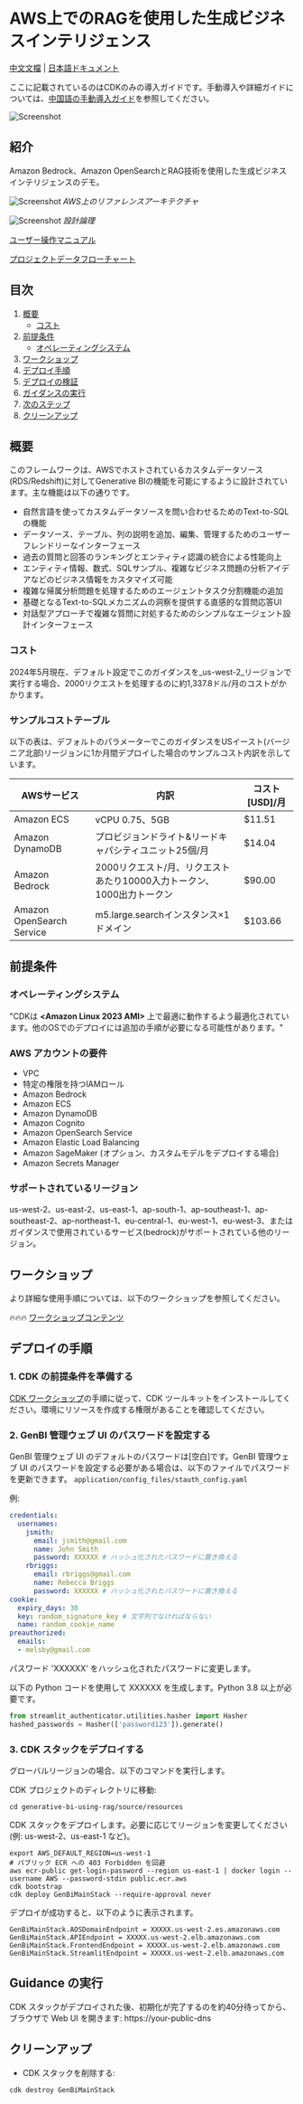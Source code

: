# AWS上でのRAGを使用した生成ビジネスインテリジェンス
[中文文檔](README_CN.md) | [日本語ドキュメント](README_JP.md)

ここに記載されているのはCDKのみの導入ガイドです。手動導入や詳細ガイドについては、[中国語の手動導入ガイド](https://github.com/aws-samples/generative-bi-using-rag/wiki/%E8%B0%83%E8%AF%95%E7%95%8C%E9%9D%A2%E4%BB%A5%E5%8F%8AAPI%E9%83%A8%E7%BD%B2)を参照してください。

![Screenshot](./assets/interface.png)

## 紹介

Amazon Bedrock、Amazon OpenSearchとRAG技術を使用した生成ビジネスインテリジェンスのデモ。

![Screenshot](./assets/aws_architecture.png)
*AWS上のリファレンスアーキテクチャ*

![Screenshot](./assets/logic.png)
*設計論理*

[ユーザー操作マニュアル](https://github.com/aws-samples/generative-bi-using-rag/wiki/%E7%B3%BB%E7%BB%9F%E7%AE%A1%E7%90%86%E5%91%98%E6%93%8D%E4%BD%9C)

[プロジェクトデータフローチャート](https://github.com/aws-samples/generative-bi-using-rag/wiki/%E6%9E%B6%E6%9E%84%E5%9B%B3)

## 目次
1. [概要](#overview)
    - [コスト](#cost)
2. [前提条件](#prerequisites)
    - [オペレーティングシステム](#operating-system)
3. [ワークショップ](#workshop)
4. [デプロイ手順](#deployment-steps)
5. [デプロイの検証](#deployment-validation)
6. [ガイダンスの実行](#running-the-guidance)
7. [次のステップ](#next-steps)
8. [クリーンアップ](#cleanup)

## 概要
このフレームワークは、AWSでホストされているカスタムデータソース(RDS/Redshift)に対してGenerative BIの機能を可能にするように設計されています。主な機能は以下の通りです。

- 自然言語を使ってカスタムデータソースを問い合わせるためのText-to-SQLの機能
- データソース、テーブル、列の説明を追加、編集、管理するためのユーザーフレンドリーなインターフェース
- 過去の質問と回答のランキングとエンティティ認識の統合による性能向上
- エンティティ情報、数式、SQLサンプル、複雑なビジネス問題の分析アイデアなどのビジネス情報をカスタマイズ可能
- 複雑な帰属分析問題を処理するためのエージェントタスク分割機能の追加
- 基礎となるText-to-SQLメカニズムの洞察を提供する直感的な質問応答UI
- 対話型アプローチで複雑な質問に対処するためのシンプルなエージェント設計インターフェース

### コスト

2024年5月現在、デフォルト設定でこのガイダンスを_us-west-2_リージョンで実行する場合、2000リクエストを処理するのに約1,337.8ドル/月のコストがかかります。

### サンプルコストテーブル

以下の表は、デフォルトのパラメーターでこのガイダンスをUSイースト(バージニア北部)リージョンに1か月間デプロイした場合のサンプルコスト内訳を示しています。

| AWSサービス | 内訳 | コスト[USD]/月 |
| ----------- | ------------ | ------------ |
| Amazon ECS | vCPU 0.75、5GB | $11.51 |
| Amazon DynamoDB | プロビジョンドライト&リードキャパシティユニット25個/月 | $14.04 |
| Amazon Bedrock | 2000リクエスト/月、リクエストあたり10000入力トークン、1000出力トークン | $90.00 |
| Amazon OpenSearch Service | m5.large.searchインスタンス×1ドメイン | $103.66 |

## 前提条件

### オペレーティングシステム
"CDKは **<Amazon Linux 2023 AMI>** 上で最適に動作するよう最適化されています。他のOSでのデプロイには追加の手順が必要になる可能性があります。"

### AWS アカウントの要件

- VPC
- 特定の権限を持つIAMロール
- Amazon Bedrock
- Amazon ECS  
- Amazon DynamoDB
- Amazon Cognito
- Amazon OpenSearch Service
- Amazon Elastic Load Balancing
- Amazon SageMaker (オプション、カスタムモデルをデプロイする場合)
- Amazon Secrets Manager

### サポートされているリージョン

us-west-2、us-east-2、us-east-1、ap-south-1、ap-southeast-1、ap-southeast-2、ap-northeast-1、eu-central-1、eu-west-1、eu-west-3、またはガイダンスで使用されているサービス(bedrock)がサポートされている他のリージョン。

## ワークショップ

より詳細な使用手順については、以下のワークショップを参照してください。

🔥🔥🔥 [ワークショップコンテンツ](https://catalog.us-east-1.prod.workshops.aws/workshops/37b20322-fc96-4716-8e51-4568b0641448)


## デプロイの手順

### 1. CDK の前提条件を準備する
[CDK ワークショップ](https://cdkworkshop.com/15-prerequisites.html)の手順に従って、CDK ツールキットをインストールしてください。環境にリソースを作成する権限があることを確認してください。

### 2. GenBI 管理ウェブ UI のパスワードを設定する

GenBI 管理ウェブ UI のデフォルトのパスワードは[空白]です。GenBI 管理ウェブ UI のパスワードを設定する必要がある場合は、以下のファイルでパスワードを更新できます。
```application/config_files/stauth_config.yaml```

例:

```yaml
credentials:
  usernames:
    jsmith:
      email: jsmith@gmail.com
      name: John Smith
      password: XXXXXX # ハッシュ化されたパスワードに置き換える
    rbriggs:
      email: rbriggs@gmail.com
      name: Rebecca Briggs
      password: XXXXXX # ハッシュ化されたパスワードに置き換える
cookie:
  expiry_days: 30
  key: random_signature_key # 文字列でなければならない
  name: random_cookie_name
preauthorized:
  emails:
  - melsby@gmail.com
```

パスワード 'XXXXXX' をハッシュ化されたパスワードに変更します。

以下の Python コードを使用して XXXXXX を生成します。Python 3.8 以上が必要です。
```python
from streamlit_authenticator.utilities.hasher import Hasher
hashed_passwords = Hasher(['password123']).generate()
```

### 3. CDK スタックをデプロイする
グローバルリージョンの場合、以下のコマンドを実行します。

CDK プロジェクトのディレクトリに移動:
```
cd generative-bi-using-rag/source/resources
```
CDK スタックをデプロイします。必要に応じてリージョンを変更してください(例: us-west-2、us-east-1 など)。
```
export AWS_DEFAULT_REGION=us-west-1
# パブリック ECR への 403 Forbidden を回避
aws ecr-public get-login-password --region us-east-1 | docker login --username AWS --password-stdin public.ecr.aws
cdk bootstrap
cdk deploy GenBiMainStack --require-approval never
```
デプロイが成功すると、以下のように表示されます。
```
GenBiMainStack.AOSDomainEndpoint = XXXXX.us-west-2.es.amazonaws.com
GenBiMainStack.APIEndpoint = XXXXX.us-west-2.elb.amazonaws.com
GenBiMainStack.FrontendEndpoint = XXXXX.us-west-2.elb.amazonaws.com
GenBiMainStack.StreamlitEndpoint = XXXXX.us-west-2.elb.amazonaws.com
```

## Guidance の実行

CDK スタックがデプロイされた後、初期化が完了するのを約40分待ってから、ブラウザで Web UI を開きます: https://your-public-dns

## クリーンアップ
- CDK スタックを削除する:
```
cdk destroy GenBiMainStack
```